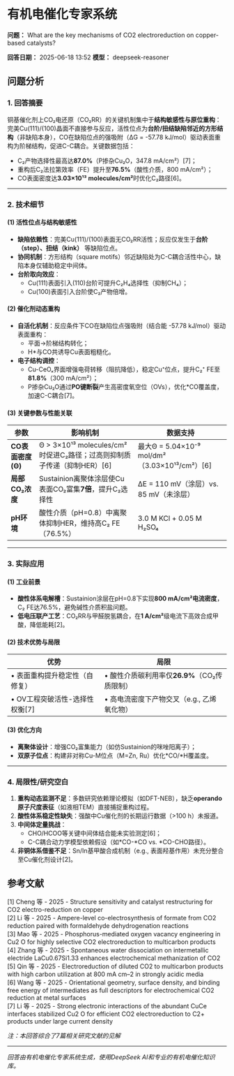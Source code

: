 # 有机电催化专家系统

**问题：** What are the key mechanisms of CO2 electroreduction on copper-based catalysts?

**回答日期：** 2025-06-18 13:52
**模型：** deepseek-reasoner

## 问题分析
### 1. 回答摘要    
铜基催化剂上CO₂电还原（CO₂RR）的关键机制集中于**结构敏感性与原位重构**：完美Cu(111)/(100)晶面不直接参与反应，活性位点为**台阶/扭结缺陷邻近的方形结构**（非缺陷本身），CO在缺陷位点的强吸附（ΔG = -57.78 kJ/mol）驱动表面重构为阶梯结构，促进C-C耦合。关键数据包括：    
- C₂产物选择性最高达**87.0%**（P掺杂Cu₂O，347.8 mA/cm²）[7]；      
- 重构后C₂法拉第效率（FE）提升至**76.5%**（酸性介质，800 mA/cm²）；      
- CO表面密度达**3.03×10¹³ molecules/cm²**时优化C₂路径[6]。  

---

### 2. 技术细节    
#### (1) 活性位点与结构敏感性    
- **缺陷依赖性**：完美Cu(111)/(100)表面无CO₂RR活性；反应仅发生于**台阶（step）、扭结（kink）** 等缺陷位点。      
- **协同机制**：方形结构（square motifs）邻近缺陷处为C-C耦合活性中心，缺陷本身仅辅助稳定中间体。      
- **台阶取向效应**：      
  - Cu(111)表面引入(110)台阶可提升C₂H₄选择性（抑制CH₄）；      
  - Cu(100)表面引入台阶使C₂产物倍增。  

#### (2) 催化剂动态重构    
- **自活化机制**：反应条件下CO在缺陷位点强吸附（结合能 -57.78 kJ/mol）驱动表面重构：      
  - 平面→阶梯结构转化；      
  - H*与CO共诱导Cu表面粗糙化。      
- **电子结构调控**：      
  - Cu-CeOₓ界面增强电荷转移（阻抗降低），稳定Cu⁺位点，提升C₂⁺ FE至**81.8%**（300 mA/cm²）；      
  - P掺杂Cu₂O通过**PO键断裂**产生高密度氧空位（OVs），优化*CO覆盖度，加速C-C耦合[7]。  

#### (3) 关键参数与性能关联    
| 参数                | 影响机制                                                                 | 数据支持                                  |    
|---------------------|--------------------------------------------------------------------------|------------------------------------------|    
| **CO表面密度 (Θ)**  | Θ > 3×10¹³ molecules/cm²时促进C₂路径；过高则抑制质子传递（抑制HER）[6] | 最大Θ = 5.04×10⁻⁹ mol/dm²（3.03×10¹³/cm²）[6] |    
| **局部CO₂浓度**     | Sustainion离聚体涂层使Cu表面CO₂富集**7倍**，提升C₂选择性           | ΔE = 110 mV（涂层）vs. 85 mV（未涂层） |    
| **pH环境**          | 酸性介质（pH=0.8）中离聚体抑制HER，维持高C₂ FE（76.5%）           | 3.0 M KCl + 0.05 M H₂SO₄          |

---

### 3. 实际应用    
#### (1) 工业前景    
- **酸性体系电解槽**：Sustainion涂层在pH=0.8下实现**800 mA/cm²电流密度**，C₂ FE达76.5%，避免碱性介质积盐问题。      
- **低电压联产工艺**：CO₂RR与甲醛脱氢耦合，在**1 A/cm²**级电流下高效合成甲酸，降低能耗[2]。  

#### (2) 技术优势与局限    
| 优势                          | 局限                          |    
|-------------------------------|-------------------------------|    
| • 表面重构提升稳定性（自修复） | • 酸性介质碳利用率仅**26.9%**（CO₂传质限制） |    
| • OV工程突破活性-选择性权衡[7]   | • 高电流密度下产物交叉（e.g., 乙烯氧化物） |  

#### (3) 优化方向    
- **离聚体设计**：增强CO₂富集能力（如仿Sustainion的咪唑阳离子）；      
- **双原子位点**：构建非对称Cu-M位点（M=Zn, Ru）优化*CO/*H覆盖度。  

---

### 4. 局限性/研究空白    
1. **重构动态监测不足**：多数研究依赖理论模拟（如DFT-NEB），缺乏**operando原子尺度表征**（如液相TEM）直接捕捉重构过程。    
2. **酸性体系稳定性缺失**：强酸中Cu催化剂的长期运行数据（>100 h）未报道。    
3. **中间体定量挑战**：    
   - CHO/HCOO等关键中间体结合能未实验测定[6]；      
   - C-C耦合动力学模型依赖假设（如*CO-*CO vs. *CO-CHO路径）。      
4. **非铜体系借鉴不足**：Sn/In基甲酸合成机制（e.g., 表面羟基作用）未充分整合至Cu催化剂设计[2]。

## 参考文献
[1] Cheng 等 - 2025 - Structure sensitivity and catalyst restructuring for CO2 electro-reduction on copper  
[2] Li 等 - 2025 - Ampere-level co-electrosynthesis of formate from CO2 reduction paired with formaldehyde dehydrogenation reactions  
[3] Mao 等 - 2025 - Phosphorus-mediated oxygen vacancy engineering in Cu2 O for highly selective CO2 electroreduction to multicarbon products  
[4] Zhang 等 - 2025 - Spontaneous water dissociation on intermetallic electride LaCu0.67Si1.33 enhances electrochemical methanization of CO2  
[5] Qin 等 - 2025 - Electroreduction of diluted CO2 to multicarbon products with high carbon utilization at 800 mA cm–2 in strongly acidic media  
[6] Wang 等 - 2025 - Orientational geometry, surface density, and binding free energy of intermediates as full descriptors for electrochemical CO2 reduction at metal surfaces  
[7] Li 等 - 2025 - Strong electronic interactions of the abundant CuCe interfaces stabilized Cu2 O for efficient CO2 electroreduction to C2+ products under large current density  

*注：本回答综合了7篇相关研究文献的见解*

---
*回答由有机电催化专家系统生成，使用DeepSeek AI和专业的有机电催化知识库。*